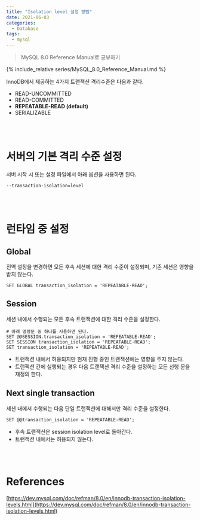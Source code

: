 ```yaml
---
title: "Isolation level 설정 방법"
date: 2021-06-03
categories:
  - Database
tags:
  - mysql
---
```

> MySQL 8.0 Reference Manual로 공부하기

{% include_relative series/MySQL_8.0_Reference_Manual.md %}

InnoDB에서 제공하는 4가지 트랜잭션 격리수준은 다음과 같다.
- READ-UNCOMMITTED
- READ-COMMITTED
- **REPEATABLE-READ (default)**
- SERIALIZABLE

<br>
<br>

# 서버의 기본 격리 수준 설정
서버 시작 시 또는 설정 파일에서 아래 옵션을 사용하면 된다.
```
--transaction-isolation=level
```

<br>
<br>

# 런타임 중 설정

## Global
전역 설정을 변경하면 모든 후속 세션에 대한 격리 수준이 설정되며, 기존 세션은 영향을 받지 않는다.
```
SET GLOBAL transaction_isolation = 'REPEATABLE-READ';
```

## Session
세션 내에서 수행되는 모든 후속 트랜잭션에 대한 격리 수준을 설정한다.
```
# 아래 명령문 중 하나를 사용하면 된다.
SET @@SESSION.transaction_isolation = 'REPEATABLE-READ';
SET SESSION transaction_isolation = 'REPEATABLE-READ';
SET transaction_isolation = 'REPEATABLE-READ';
```
- 트랜잭션 내에서 허용되지만 현재 진행 중인 트랜잭션에는 영향을 주지 않는다.  
- 트랜잭션 간에 실행되는 경우 다음 트랜잭션 격리 수준을 설정하는 모든 선행 문을 재정의 한다.  

## Next single transaction
세션 내에서 수행되는 다음 단일 트랜잭션에 대해서만 격리 수준을 설정한다.
```
SET @@transaction_isolation = 'REPEATABLE-READ';
```
- 후속 트랜잭션은 session isolation level로 돌아간다.
- 트랜잭션 내에서는 허용되지 않는다.




<br>
<br>

# References

[https://dev.mysql.com/doc/refman/8.0/en/innodb-transaction-isolation-levels.html](https://dev.mysql.com/doc/refman/8.0/en/innodb-transaction-isolation-levels.html)
